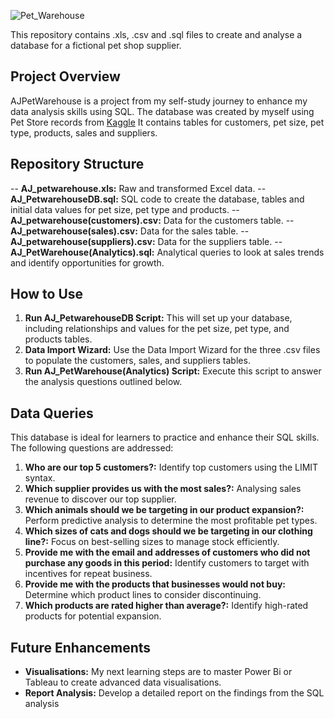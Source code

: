 ![Pet_Warehouse](https://github.com/AJAnalyticsHub/AJ_Petwarehouse/assets/168544313/7d6b78c1-6784-414f-8224-c9b1a528399b)

This repository contains .xls, .csv and .sql files to create and analyse a database for a fictional pet shop supplier.

## Project Overview

AJPetWarehouse is a project from my self-study journey to enhance my data analysis skills using SQL. 
The database was created by myself using Pet Store records from [Kaggle](https://www.kaggle.com/datasets/ippudkiippude/pet-store-records-2020) 
It contains tables for customers, pet size, pet type, products, sales and suppliers.

## Repository Structure

-- **AJ_petwarehouse.xls:** Raw and transformed Excel data.
-- **AJ_PetwarehouseDB.sql:** SQL code to create the database, tables and initial data values for pet size, pet type and products.
-- **AJ_petwarehouse(customers).csv:** Data for the customers table.
-- **AJ_petwarehouse(sales).csv:** Data for the sales table.
-- **AJ_petwarehouse(suppliers).csv:** Data for the suppliers table.
-- **AJ_PetWarehouse(Analytics).sql:** Analytical queries to look at sales trends and identify opportunities for growth.

## How to Use

1. **Run AJ_PetwarehouseDB Script:** This will set up your database, including relationships and values for the pet size, pet type, and products tables.
2. **Data Import Wizard:** Use the Data Import Wizard for the three .csv files to populate the customers, sales, and suppliers tables.
3. **Run AJ_PetWarehouse(Analytics) Script:** Execute this script to answer the analysis questions outlined below.

## Data Queries

This database is ideal for learners to practice and enhance their SQL skills. 
The following questions are addressed:

1. **Who are our top 5 customers?:** Identify top customers using the LIMIT syntax.
2. **Which supplier provides us with the most sales?:** Analysing sales revenue to discover our top supplier.
3. **Which animals should we be targeting in our product expansion?:** Perform predictive analysis to determine the most profitable pet types.
4. **Which sizes of cats and dogs should we be targeting in our clothing line?:** Focus on best-selling sizes to manage stock efficiently.
5. **Provide me with the email and addresses of customers who did not purchase any goods in this period:** Identify customers to target with incentives for repeat business.
6. **Provide me with the products that businesses would not buy:** Determine which product lines to consider discontinuing.
7. **Which products are rated higher than average?:** Identify high-rated products for potential expansion.


## Future Enhancements

- **Visualisations:** My next learning steps are to master Power Bi or Tableau to create advanced data visualisations.
- **Report Analysis:** Develop a detailed report on the findings from the SQL analysis
